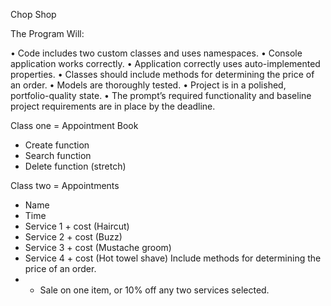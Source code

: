 Chop Shop

The Program Will:

• Code includes two custom classes and uses namespaces.
• Console application works correctly.
• Application correctly uses auto-implemented properties.
• Classes should include methods for determining the price of an order.
• Models are thoroughly tested.
• Project is in a polished, portfolio-quality state.
• The prompt’s required functionality and baseline project requirements are in place by the deadline.

Class one = Appointment Book
 - Create function
 - Search function
 - Delete function (stretch)

Class two = Appointments
 - Name
 - Time
 - Service 1 + cost (Haircut)
 - Service 2 + cost (Buzz)
 - Service 3 + cost (Mustache groom)
 - Service 4 + cost (Hot towel shave)
 Include methods for determining the price of an order.
 - - Sale on one item, or 10% off any two services selected.